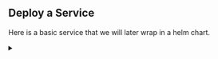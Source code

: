 ## Deploy a Service


Here is a basic service that we will later wrap in a helm chart.

<!-- Speaker script:
To start, we'll create a service from a YAML spec. This is a common way to deploy services in Kubernetes. We'll start with a very basic service to wrap in a helm chart. In this case, we'll deploy an Nginx container that will serve static content from a directory on the host, but you could just as easily deploy a containerized application.
-->

<details><summary></summary>

### create a namespace

Start by creating a namespace for the service.

```bash
kubectl create namespace demo
```{{exec}}


<details><summary></summary>

### Inspect the YAML spec

<!-- Speaker script:
Let's take a look at the YAML file that we'll be using to deploy the service. I've learned last year's conference that including cats in your presentation is well recieved with this crowd, so I will use the cat command here.
-->

View the YAML file that defines our service.

```bash
cat /root/spec/deployment.yaml
```{{exec}}

```bash
cat /root/spec/service.yaml
```{{exec}}

```bash
cat /root/spec/pvc.yaml
```{{exec}}

<!-- Speaker script:
Here we have a PersistentVolumeClaim, a Deployment and a Service for this demo. The PersistentVolumeClaim consumes one of the PersistentVolumes that exists on the cluster. The Deployment creates a single replica of the Nginx container and will serve static content from that persistent volume. The Service exposes the Nginx container on port 80.
-->

<details><summary></summary>

### Deploy the YAML spec

<!-- Speaker script:
Now we deploy the service from the spec. We'll use the `kubectl apply` command to deploy it into the namespace we made. This will create the PersistentVolumeClaim, Deployment, and Service.  Applying this spec tells kubernetes that these items should exist in the cluster. If they already exist, it will update them to match the spec. If they don't exist, it will create them. Kubernetes will then start working to make sure that the cluster matches the spec.
-->

Deploy the service from the spec.

```bash
kubectl apply -f /root/spec/deployment.yml -n demo
```{{exec}}

```bash
kubectl apply -f /root/spec/service.yml -n demo
```{{exec}}

```bash
kubectl apply -f /root/spec/pvc.yml -n demo
```{{exec}}

<details><summary></summary>

### Check what was deployed

Here we find the service and deployment.

<!-- Speaker script:
A quick check to make sure that the service and deployment were created. We can see that the service is exposed on port 80. The deployment has one replica and is ready to serve traffic. We can also see that the pod is running on the node that we're connected to.
-->

```bash
kubectl get all -n demo
```{{exec}}

<!-- Speaker script:
Note that in kubectl, "get all" doesn't actually get all resources. It gets several resources that are commonly used. The pvc we created is here, but we do need to lookfor it specifically.
-->


<details><summary></summary>

And the pvc.

```bash
kubectl get pvc -n demo
```{{exec}}

### Deploy content

The content for the service is stored in a persistent volume. We'll copy some content into the persistent volume.

```bash
# Find the name of the Nginx pod
POD_NAME=$(kubectl get pods -n demo -l app=nginx -o jsonpath="{.items[0].metadata.name}")
echo $POD_NAME
```{{exec}}


```bash
# Copy cat pictures into the pod
for f in /root/cats/*; do kubectl cp -n demo $f $POD_NAME:/usr/share/nginx/html/slideshow; done
```{{exec}}

```bash
kubectl cp -n demo /root/cats/ $POD_NAME:/usr/share/nginx/html/slideshow
```{{exec}}

## Expose the Service

Now, let's expose the service so that you can access it from your browser:

```bash
kubectl port-forward -n demo --address 0.0.0.0 service/nginx-service 80:80 &
```{{exec}}



<details><summary></summary>


Explore the service in your browser:

<details><summary></summary>
Check that nginx is running

[Welcome to NGINX]({{TRAFFIC_HOST1_80}})

<details><summary></summary>
View the "service"
[Cat Pics]({{TRAFFIC_HOST1_80}}/slideshow)

